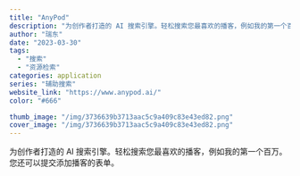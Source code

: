 ```yaml
---
title: "AnyPod"
description: "为创作者打造的 AI 搜索引擎。轻松搜索您最喜欢的播客，例如我的第一个百万。您还可以提交添加播客的表单。"
author: "瑞东"
date: "2023-03-30"
tags:
  - "搜索"
  - "资源检索"
categories: application
series: "辅助搜索"
website_link: "https://www.anypod.ai/"
color: "#666"

thumb_image: "/img/3736639b3713aac5c9a409c83e43ed82.png"
cover_image: "/img/3736639b3713aac5c9a409c83e43ed82.png"
---
```


为创作者打造的 AI 搜索引擎。轻松搜索您最喜欢的播客，例如我的第一个百万。您还可以提交添加播客的表单。